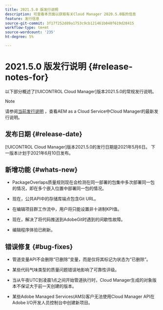 ```yaml
---
title: 2021.5.0 版发行说明
description: 可查看本页面以获取有关Cloud Manager 2020.5.0版的信息
feature: 发行信息
source-git-commit: 3f17f252d89a1753c9cb121461b048f619d28415
workflow-type: tm+mt
source-wordcount: '235'
ht-degree: 5%

---
```


# 2021.5.0 版发行说明 {#release-notes-for}

以下部分概述了[!UICONTROL Cloud Manager]版本2021.5.0的常规发行说明。

>[!NOTE]
>请参阅[当前发行说明](https://experienceleague.adobe.com/docs/experience-manager-cloud-service/onboarding/getting-access/release-notes-cloud-manager/release-notes-cm-current.html?lang=en#getting-access) ，查看AEM as a Cloud Service中Cloud Manager的最新发行说明。

## 发布日期 {#release-date}

[!UICONTROL Cloud Manager]版本2021.5.0的发行日期是2021年5月6日。
下一版本计划于2021年6月10日发布。

## 新增功能 {#whats-new}

* PackageOverlaps质量规则现在会检测在同一部署的包集中多次部署同一包的情况，即在多个嵌入位置中部署同一包的情况。

* 现在，公共API中的存储库端点包含Git URL。

* 在编辑项目群工作流中，用户将只能设置非十进制KPI值。

* 现在，解决了将代码推送到AdobeGit时遇到的间歇性故障。

* 编辑程序体验已刷新。

## 错误修复 {#bug-fixes}

* 管道变量API不会删除“已删除”变量，而是仅将其标记为状态为“已删除”。

* 某些代码气味类型的质量问题错误地影响了可靠性评级。

* 当从午夜UTC到凌晨1点之间开始管道执行时，Cloud Manager生成的对象版本不保证大于前一天创建的版本。

* 某些Adobe Managed Services(AMS)客户无法使用Cloud Manager API在Adobe I/O开发人员控制台中创建新项目。

